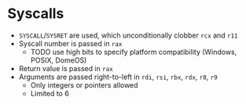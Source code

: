 # Syscalls

* `SYSCALL`/`SYSRET` are used, which unconditionally clobber `rcx` and `r11`
* Syscall number is passed in `rax`
	* TODO use high bits to specify platform compatibility (Windows, POSIX, DomeOS)
* Return value is passed in `rax`
* Arguments are passed right-to-left in `rdi`, `rsi`, `rbx`, `rdx`, `r8`, `r9`
	* Only integers or pointers allowed
	* Limited to 6
